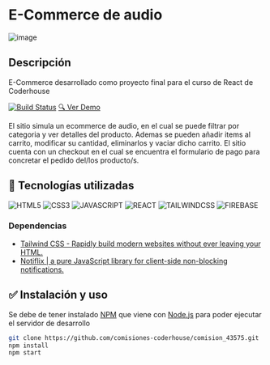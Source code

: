 # E-Commerce de audio

![image](readme/preview.gif)

## Descripción

E-Commerce desarrollado como proyecto final para el curso de React de Coderhouse

[![Build Status](https://www.coderhouse.com/imgs/ch.svg)](https://www.coderhouse.com/online/reactjs) [:mag: Ver Demo](https://eccomerce-react-galvanpablo.vercel.app/)

El sitio simula un ecommerce de audio, en el cual se puede filtrar por categoria y ver detalles del producto.
Ademas se pueden añadir items al carrito, modificar su cantidad, eliminarlos y vaciar dicho carrito.
El sitio cuenta con un checkout en el cual se encuentra el formulario de pago para concretar el pedido del/los producto/s.



## :wrench: Tecnologías utilizadas
![HTML5](https://img.shields.io/badge/HTML5-E34F26?style=for-the-badge&logo=html5&logoColor=white) ![CSS3](https://img.shields.io/badge/CSS3-1572B6?style=for-the-badge&logo=css3&logoColor=white) ![JAVASCRIPT](https://img.shields.io/badge/JavaScript-323330?style=for-the-badge&logo=javascript&logoColor=F7DF1E) ![REACT](https://img.shields.io/badge/React-20232A?style=for-the-badge&logo=react&logoColor=61DAFB) ![TAILWINDCSS](https://img.shields.io/badge/Tailwind_CSS-38B2AC?style=for-the-badge&logo=tailwind-css&logoColor=white) ![FIREBASE](https://img.shields.io/badge/firebase-ffca28?style=for-the-badge&logo=firebase&logoColor=black)

### Dependencias
- [Tailwind CSS - Rapidly build modern websites without ever leaving your HTML.](https://tailwindcss.com/)
- [Notiflix | a pure JavaScript library for client-side non-blocking notifications.](https://notiflix.github.io/)

## :white_check_mark: Instalación y uso
Se debe de tener instalado [NPM](https://www.npmjs.com/) que viene con [Node.js](https://nodejs.org/es/) para poder ejecutar el servidor de desarrollo

```bash
git clone https://github.com/comisiones-coderhouse/comision_43575.git
npm install
npm start
```

